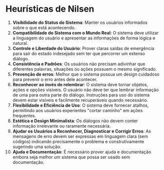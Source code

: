 # Heurísticas de Nilsen
1. **Visibilidade do Status do Sistema**: Manter os usuários informados sobre o que está acontecendo.
2. **Compatibilidade do Sistema com o Mundo Real**: O sistema deve utilizar a linguagem do usuário e apresentar as informações de forma lógica e natural.
3. **Controle e Liberdade do Usuário**: Prover claras saídas de emergência para sair do estado indesejado sem ter que percorrer um extenso diálogo.
4. **Consistência e Padrões**: Os usuários não precisam adivinhar que diferentes palavras, situações ou ações possuem o mesmo significado.
5. **Prevenção de erros**: Melhor que o sistema possua um design cuidadoso para prevenir o erro antes dele acontecer.
6. **Reconhecer ao invés de relembrar**: O sistema deve tornar objetos, ações e opções visíveis. O usuário não deve ter que lembrar informação de uma para outra parte do diálogo. Instruções para uso do sistema devem estar visíveis e facilmente recuperáveis quando necessário.
7. **Flexibilidade e Eficiência de Uso**: O sistema deve fornecer atalhos, permitindo aos usuários experientes "cortar caminho" em ações frequentes.
8. **Estética e Design Minimalista**: Os diálogos não devem conter informação irrelevante ou raramente necessária.
9. **Ajudar os Usuários a Reconhecer, Diagnosticar e Corrigir Erros**: As mensagens de erro devem ser expressas em linguagem clara (sem códigos) indicando precisamente o problema e construtivamente sugerindo uma solução.
10. **Ajuda e Documentação**: É necessário prover ajuda e documentação embora seja melhor um sistema que possa ser usado sem documentação.
